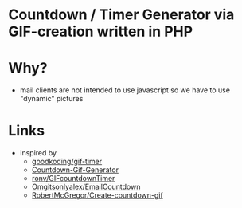 # Countdown / Timer Generator via GIF-creation written in PHP

# Why?

* mail clients are not intended to use javascript so we have to use "dynamic" pictures

# Links

* inspired by 
    * [goodkoding/gif-timer](https://github.com/goodkoding/gif-timer)
    * [Countdown-Gif-Generator](https://github.com/Matt-Barber/Countdown-Gif-Generator)
    * [ronv/GIFcountdownTimer](https://github.com/ronv/GIFcountdownTimer)
    * [Omgitsonlyalex/EmailCountdown](https://github.com/Omgitsonlyalex/EmailCountdown)
    * [RobertMcGregor/Create-countdown-gif](https://github.com/RobertMcGregor/Create-countdown-gif)
